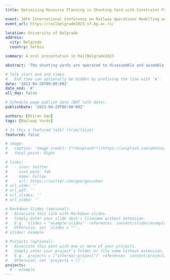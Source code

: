 ```yaml
---
title: Optimizing Resource Planning in Shunting Yard with Constraint Programming

event: 10th International Conference on Railway Operations Modelling and Analysis (RailBelgrade2023)
event_url: https://railbelgrade2023.sf.bg.ac.rs/

location: University of Belgrade
address:
  city: Belgrade
  country: Serbia

summary: A oral presentation in RailBelgrade2023

abstract: 'The shunting yards are operated to disassemble and assemble railcars, which is crucial for freight transportation in the railway network. The efficiency of shunting yards has a profound impact on railway freight service reliability. However, the utilization of resources often becomes the key to restricting the operation efficiency of shunting yards, which is also the main reason for the uncertainty of the yard processing time. To address this challenge, we introduce a hybrid flow shop scheduling problem (HFS) to find optimal schedules for the resource allocation in the yard. To solve, we develop a new constraint programming (CP) model. The performance of the proposed approach has been demonstrated in a Chinese shunting yard. Furthermore, we discuss the benefits of the proposed approach and future directions for extension under the framework of real-time yard resource scheduling.'

# Talk start and end times.
#   End time can optionally be hidden by prefixing the line with `#`.
date: '2023-04-28T09:00:00Z'
date_end: '#'
all_day: false

# Schedule page publish date (NOT talk date).
publishDate: '2023-04-29T00:00:00Z'

authors: [Peiran Han]
tags: [Railway Yards]

# Is this a featured talk? (true/false)
featured: false

# image:
#   caption: 'Image credit: [**Unsplash**](https://unsplash.com/photos/bzdhc5b3Bxs)'
#   focal_point: Right

# links:
#   - icon: twitter
#     icon_pack: fab
#     name: Follow
#     url: https://twitter.com/georgecushen
# url_code: ''
# url_pdf: ''
# url_slides: ''
# url_video: ''

# Markdown Slides (optional).
#   Associate this talk with Markdown slides.
#   Simply enter your slide deck's filename without extension.
#   E.g. `slides = "example-slides"` references `content/slides/example-slides.md`.
#   Otherwise, set `slides = ""`.
# slides: example

# Projects (optional).
#   Associate this post with one or more of your projects.
#   Simply enter your project's folder or file name without extension.
#   E.g. `projects = ["internal-project"]` references `content/project/deep-learning/index.md`.
#   Otherwise, set `projects = []`.
projects:
  # - example
---
```


<!-- {{% callout note %}}
Click on the **Slides** button above to view the built-in slides feature.
{{% /callout %}}

Slides can be added in a few ways:

- **Create** slides using Hugo Blox Builder's [_Slides_](https://docs.hugoblox.com/reference/content-types/) feature and link using `slides` parameter in the front matter of the talk file
- **Upload** an existing slide deck to `static/` and link using `url_slides` parameter in the front matter of the talk file
- **Embed** your slides (e.g. Google Slides) or presentation video on this page using [shortcodes](https://docs.hugoblox.com/reference/markdown/).

Further event details, including [page elements](https://docs.hugoblox.com/reference/markdown/) such as image galleries, can be added to the body of this page. -->
